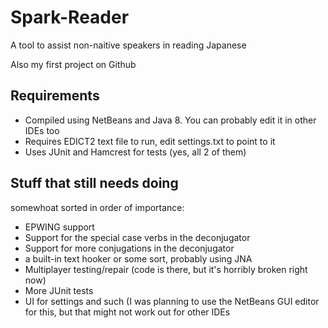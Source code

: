 # Spark-Reader
A tool to assist non-naitive speakers in reading Japanese

Also my first project on Github

## Requirements
- Compiled using NetBeans and Java 8. You can probably edit it in other IDEs too
- Requires EDICT2 text file to run, edit settings.txt to point to it
- Uses JUnit and Hamcrest for tests (yes, all 2 of them)

## Stuff that still needs doing
somewhoat sorted in order  of importance:

- EPWING support
- Support for the special case verbs in the deconjugator
- Support for more conjugations in the deconjugator
- a built-in text hooker or some sort, probably using JNA
- Multiplayer testing/repair (code is there, but it's horribly broken right now)
- More JUnit tests
- UI for settings and such (I was planning to use the NetBeans GUI editor for this, but that might not work out for other IDEs
